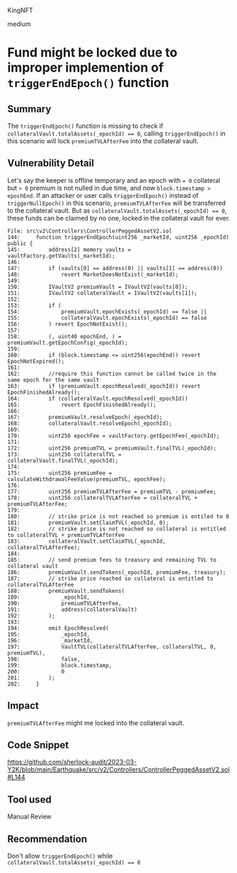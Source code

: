 KingNFT

medium

# Fund might be locked due to improper implemention of ````triggerEndEpoch()```` function

## Summary
The ````triggerEndEpoch()```` function is missing to check if ````collateralVault.totalAssets(_epochId) == 0````, calling ````triggerEndEpoch()```` in this scenario will lock ````premiumTVLAfterFee```` into the collateral vault.

## Vulnerability Detail
Let's say the keeper is offline temporary and an epoch with ````= 0```` collateral but ````> 0```` premium is not nulled in due time, and now ````block.timestamp > epochEnd````.
If an attacker or user calls ````triggerEndEpoch()```` instead of ````triggerNullEpoch()```` in this scenario, ````premiumTVLAfterFee```` will be transferred to the collateral vault. But as ````collateralVault.totalAssets(_epochId) == 0````, these funds can be claimed by no one, locked in the collateral vault for ever.

```solidity
File: src\v2\Controllers\ControllerPeggedAssetV2.sol
144:     function triggerEndEpoch(uint256 _marketId, uint256 _epochId) public {
145:         address[2] memory vaults = vaultFactory.getVaults(_marketId);
146: 
147:         if (vaults[0] == address(0) || vaults[1] == address(0))
148:             revert MarketDoesNotExist(_marketId);
149: 
150:         IVaultV2 premiumVault = IVaultV2(vaults[0]);
151:         IVaultV2 collateralVault = IVaultV2(vaults[1]);
152: 
153:         if (
154:             premiumVault.epochExists(_epochId) == false ||
155:             collateralVault.epochExists(_epochId) == false
156:         ) revert EpochNotExist();
157: 
158:         (, uint40 epochEnd, ) = premiumVault.getEpochConfig(_epochId);
159: 
160:         if (block.timestamp <= uint256(epochEnd)) revert EpochNotExpired();
161: 
162:         //require this function cannot be called twice in the same epoch for the same vault
163:         if (premiumVault.epochResolved(_epochId)) revert EpochFinishedAlready();
164:         if (collateralVault.epochResolved(_epochId))
165:             revert EpochFinishedAlready();
166: 
167:         premiumVault.resolveEpoch(_epochId);
168:         collateralVault.resolveEpoch(_epochId);
169: 
170:         uint256 epochFee = vaultFactory.getEpochFee(_epochId);
171: 
172:         uint256 premiumTVL = premiumVault.finalTVL(_epochId);
173:         uint256 collateralTVL = collateralVault.finalTVL(_epochId);
174: 
175:         uint256 premiumFee = calculateWithdrawalFeeValue(premiumTVL, epochFee);
176: 
177:         uint256 premiumTVLAfterFee = premiumTVL - premiumFee;
178:         uint256 collateralTVLAfterFee = collateralTVL + premiumTVLAfterFee;
179: 
180:         // strike price is not reached so premium is entiled to 0
181:         premiumVault.setClaimTVL(_epochId, 0);
182:         // strike price is not reached so collateral is entitled to collateralTVL + premiumTVLAfterFee
183:         collateralVault.setClaimTVL(_epochId, collateralTVLAfterFee);
184: 
185:         // send premium fees to treasury and remaining TVL to collateral vault
186:         premiumVault.sendTokens(_epochId, premiumFee, treasury);
187:         // strike price reached so collateral is entitled to collateralTVLAfterFee
188:         premiumVault.sendTokens(
189:             _epochId,
190:             premiumTVLAfterFee,
191:             address(collateralVault)
192:         );
193: 
194:         emit EpochResolved(
195:             _epochId,
196:             _marketId,
197:             VaultTVL(collateralTVLAfterFee, collateralTVL, 0, premiumTVL),
198:             false,
199:             block.timestamp,
200:             0
201:         );
202:     }

```

## Impact
````premiumTVLAfterFee```` might me locked into the collateral vault.

## Code Snippet
https://github.com/sherlock-audit/2023-03-Y2K/blob/main/Earthquake/src/v2/Controllers/ControllerPeggedAssetV2.sol#L144

## Tool used

Manual Review

## Recommendation
Don't allow ````triggerEndEpoch()```` while ````collateralVault.totalAssets(_epochId) == 0````
